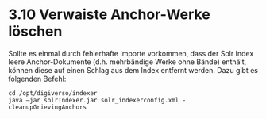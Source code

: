 # 3.10  Verwaiste Anchor-Werke löschen

Sollte es einmal durch fehlerhafte Importe vorkommen, dass der Solr Index leere Anchor-Dokumente \(d.h. mehrbändige Werke ohne Bände\) enthält, können diese auf einen Schlag aus dem Index entfernt werden. Dazu gibt es folgenden Befehl: 

```text
cd /opt/digiverso/indexer
java –jar solrIndexer.jar solr_indexerconfig.xml -cleanupGrievingAnchors
```



